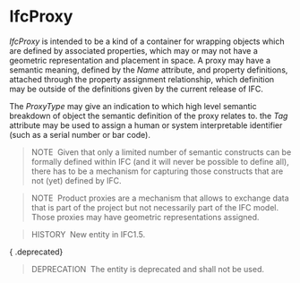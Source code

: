 IfcProxy
========

_IfcProxy_ is intended to be a kind of a container for wrapping objects which are defined by associated properties, which may or may not have a geometric representation and placement in space. A proxy may have a semantic meaning, defined by the _Name_ attribute, and property definitions, attached through the property assignment relationship, which definition may be outside of the definitions given by the current release of IFC.

The _ProxyType_ may give an indication to which high level semantic breakdown of object the semantic definition of the proxy relates to. the _Tag_ attribute may be used to assign a human or system interpretable identifier (such as a serial number or bar code).

> NOTE&nbsp; Given that only a limited number of semantic constructs can be formally defined within IFC (and it will never be possible to define all), there has to be a mechanism for capturing those constructs that are not (yet) defined by IFC.

> NOTE&nbsp; Product proxies are a mechanism that allows to exchange data that is part of the project but not necessarily part of the IFC model. Those proxies may have geometric representations assigned.

> HISTORY&nbsp; New entity in IFC1.5.

{ .deprecated}
> DEPRECATION&nbsp; The entity is deprecated and shall not be used.
